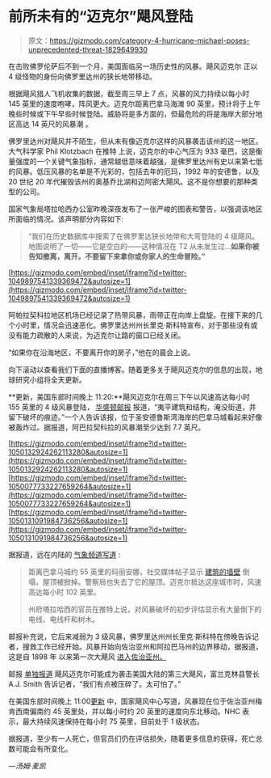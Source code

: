 # 前所未有的“迈克尔”飓风登陆

> 原文：<https://gizmodo.com/category-4-hurricane-michael-poses-unprecedented-threat-1829649930>

在击败佛罗伦萨后不到一个月，美国面临另一场历史性的风暴。飓风迈克尔 正以 4 级怪物的身份向佛罗里达州的狭长地带移动。



根据飓风猎人飞机收集的数据，截至周三早上 7 点，风暴的风力持续以每小时 145 英里的速度咆哮，阵风更大。迈克尔距离巴拿马海滩 90 英里，预计将于上午晚些时候或下午早些时候登陆。威胁将是多方面的，但最危险的将是海岸大部分地区高达 14 英尺的风暴潮 。

佛罗里达州对飓风并不陌生，但从未有像迈克尔这样的风暴袭击该州的这一地区。大气科学家 Phil Klotzbach 在推特 上说，迈克尔的中心气压为 933 毫巴，这是衡量强度的一个关键气象指标，通常越低意味着越强，是佛罗里达州有史以来第七低的风暴。低压风暴的名单是不光彩的，包括去年的厄玛，1992 年的安德鲁，以及 20 世纪 20 年代摧毁该州的奥基乔比湖和迈阿密大飓风。这不是你想要的那种类型的公司。

国家气象局塔拉哈西办公室昨晚深夜发布了一张严峻的图表和警告，以强调该地区所面临的情况。该声明部分内容如下:

> “我们在历史数据库中搜索了在佛罗里达狭长地带和大弯登陆的 4 级飓风。地图说明了一切——它是空白的——这种情况在 T2 从未发生过...**如果你被告知撤离，离开。不要留下来拿你或你家人的生命冒险。”**

 [https://gizmodo.com/embed/inset/iframe?id=twitter-1049897541339369472&autosize=1](https://gizmodo.com/embed/inset/iframe?id=twitter-1049897541339369472&autosize=1) 

阿帕拉契科拉地区机场已经记录了热带风暴，雨带正在向岸上盘旋。在接下来的几个小时里，情况会迅速恶化。佛罗里达州州长里克·斯科特宣布，对于那些没有或没有能力疏散的人来说，为迈克尔让路的窗口已经关闭。

“如果你在沿海地区，不要离开你的房子，”他在的晨会上说。

向下滚动以查看我们下面的直播博客。随着更多关于飓风迈克尔的信息的出现，地球研究小组将全天更新。

**更新，美国东部时间晚上 11:20:**飓风迈克尔在周三下午以风速高达每小时 155 英里的 4 级风暴登陆， [华盛顿邮报](https://www.washingtonpost.com/news/post-nation/wp/2018/10/10/hurricane-michael-potentially-catastrophic-storm-begins-battering-florida) 报道，“夷平建筑和结构，淹没街道，并留下破坏的痕迹。”一个人告诉该报，位于圣安德鲁斯湾海岸的巴拿马城看起来好像被轰炸过。据报道，阿巴拉契科拉的风暴潮至少达到 7.7 英尺。

 [https://gizmodo.com/embed/inset/iframe?id=twitter-1050132924262113280&autosize=1](https://gizmodo.com/embed/inset/iframe?id=twitter-1050132924262113280&autosize=1)  [https://gizmodo.com/embed/inset/iframe?id=twitter-1050077733227659264&autosize=1](https://gizmodo.com/embed/inset/iframe?id=twitter-1050077733227659264&autosize=1)  [https://gizmodo.com/embed/inset/iframe?id=twitter-1050131091984736256&autosize=1](https://gizmodo.com/embed/inset/iframe?id=twitter-1050131091984736256&autosize=1) 

据报道，远在内陆的 [气象频道写道](https://weather.com/storms/hurricane/news/2018-10-10-hurricane-michael-impacts-florida-gulf-coast) :

> 距离巴拿马城约 55 英里的玛丽安娜，社交媒体帖子显示 [建筑的墙壁](https://twitter.com/dlb100b/status/1050126777765511182) 倒塌，屋顶被掀掉。警察局也失去了它的屋顶。迈克尔抵达这座城市时，风速高达每小时 102 英里。
> 
> 州府塔拉哈西的官员在推特上说，对风暴破坏的初步评估显示有大量倒下的电线、电线杆和树木。

邮报补充说，它后来减弱为 3 级风暴，佛罗里达州州长里克·斯科特在傍晚告诉记者，搜救工作已经开始。风暴开始向佐治亚州和阿拉巴马州的边界移动，据报道，这是自 1898 年 以来第一次大飓风 [进入佐治亚州。](https://twitter.com/BradNitzWSB?ref_src=twsrc%5Etfw%7Ctwcamp%5Etweetembed%7Ctwterm%5E1050141763690786816&ref_url=https%3A%2F%2Fwww.ajc.com%2Fweather%2Fbreaking-michael-now-category-extremely-dangerous-hurricane%2F7blkHk3MryzB9JyeZzhR2H%2F) 

邮报 [单独报道](https://www.washingtonpost.com/national/were-kinda-getting-crushed-record-breaking-hurricane-michael-slams-florida/2018/10/10/3e7f376a-cca8-11e8-920f-dd52e1ae4570_story.html) 飓风迈克尔可能成为袭击美国大陆的第三大飓风，富兰克林县警长 A.J. Smith 告诉记者，“我们有点被压碎了。太可怕了。”

在美国东部时间晚上 11:00[更新](https://www.nhc.noaa.gov/text/refresh/MIATCPAT4+shtml/110256.shtml) 中，国家飓风中心写道，风暴现在位于佐治亚州梅肯西南偏南约 45 英里处，并以每小时约 20 英里的速度向东北移动。NHC 表示，最大持续风速保持在每小时 75 英里，目前处于 1 级状态。

据报道，至少有一人死亡，但官员们仍在评估损失，随着更多信息的获得，死亡总数可能会有所变化。

*—汤姆·麦凯*